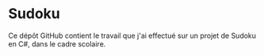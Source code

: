 # Sudoku
Ce dépôt GitHub contient le travail que j'ai effectué sur un projet de Sudoku en C#, dans le cadre scolaire.
